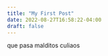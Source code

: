 ```yaml
---
title: "My First Post"
date: 2022-08-27T16:58:22-04:00
draft: false
---
```


que pasa malditos culiaos